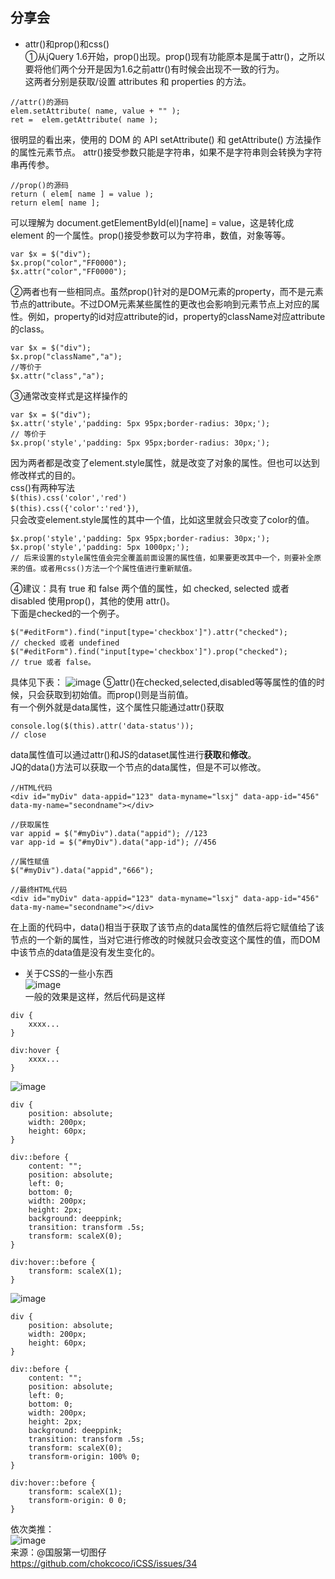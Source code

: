## 分享会
* attr()和prop()和css()     
①从jQuery 1.6开始，prop()出现。prop()现有功能原本是属于attr()，之所以要将他们两个分开是因为1.6之前attr()有时候会出现不一致的行为。      
这两者分别是获取/设置 attributes 和 properties 的方法。     
```
//attr()的源码
elem.setAttribute( name, value + "" ); 
ret =  elem.getAttribute( name );
```
很明显的看出来，使用的 DOM 的 API setAttribute() 和 getAttribute() 方法操作的属性元素节点。 attr()接受参数只能是字符串，如果不是字符串则会转换为字符串再传参。       
```
//prop()的源码
return ( elem[ name ] = value );
return elem[ name ];
```
可以理解为 document.getElementById(el)[name] = value，这是转化成 element 的一个属性。prop()接受参数可以为字符串，数值，对象等等。        
```
var $x = $("div");
$x.prop("color","FF0000");
$x.attr("color","FF0000");
```
②两者也有一些相同点。虽然prop()针对的是DOM元素的property，而不是元素节点的attribute。不过DOM元素某些属性的更改也会影响到元素节点上对应的属性。例如，property的id对应attribute的id，property的className对应attribute的class。
```
var $x = $("div");
$x.prop("className","a");
//等价于
$x.attr("class","a");
```
③通常改变样式是这样操作的
```
var $x = $("div");
$x.attr('style','padding: 5px 95px;border-radius: 30px;');
// 等价于
$x.prop('style','padding: 5px 95px;border-radius: 30px;');
```
因为两者都是改变了element.style属性，就是改变了对象的属性。但也可以达到修改样式的目的。      
css()有两种写法     
`$(this).css('color','red')`     
`$(this).css({'color':'red'})`,     
只会改变element.style属性的其中一个值，比如这里就会只改变了color的值。
```
$x.prop('style','padding: 5px 95px;border-radius: 30px;');
$x.prop('style','padding: 5px 1000px;');
// 后来设置的style属性值会完全覆盖前面设置的属性值，如果要更改其中一个，则要补全原来的值。或者用css()方法一个个属性值进行重新赋值。
```
④建议：具有 true 和 false 两个值的属性，如 checked, selected 或者 disabled 使用prop()，其他的使用 attr()。        
下面是checked的一个例子。
```
$("#editForm").find("input[type='checkbox']").attr("checked");
// checked 或者 undefined
$("#editForm").find("input[type='checkbox']").prop("checked");
// true 或者 false。
```
具体见下表：
![image](http://wenzhixin.net.cn/posts/2013/05/24/attr_prop.png)
⑤attr()在checked,selected,disabled等等属性的值的时候，只会获取到初始值。而prop()则是当前值。      
有一个例外就是data属性，这个属性只能通过attr()获取
```
console.log($(this).attr('data-status'));
// close
```
data属性值可以通过attr()和JS的dataset属性进行**获取**和**修改**。        
JQ的data()方法可以获取一个节点的data属性，但是不可以修改。
```
//HTML代码
<div id="myDiv" data-appid="123" data-myname="lsxj" data-app-id="456" data-my-name="secondname"></div>

//获取属性
var appid = $("#myDiv").data("appid"); //123
var app-id = $("#myDiv").data("app-id"); //456

//属性赋值
$("#myDiv").data("appid","666");

//最终HTML代码
<div id="myDiv" data-appid="123" data-myname="lsxj" data-app-id="456" data-my-name="secondname"></div>
```
在上面的代码中，data()相当于获取了该节点的data属性的值然后将它赋值给了该节点的一个新的属性，当对它进行修改的时候就只会改变这个属性的值，而DOM中该节点的data值是没有发生变化的。     

* 关于CSS的一些小东西       
![image](https://user-images.githubusercontent.com/8554143/38934004-25c29e40-434d-11e8-8481-8e695b57e1bf.gif)            
一般的效果是这样，然后代码是这样
```
div {
    xxxx...
}

div:hover {
    xxxx...
}
```
![image](https://user-images.githubusercontent.com/8554143/38972798-5912c5bc-43d5-11e8-9062-351820789f7d.gif)
```
div {
    position: absolute;
    width: 200px;
    height: 60px;
}

div::before {
    content: "";
    position: absolute;
    left: 0;
    bottom: 0;
    width: 200px;
    height: 2px;
    background: deeppink;
    transition: transform .5s;
    transform: scaleX(0);
}

div:hover::before {
    transform: scaleX(1);
}
```
![image](https://user-images.githubusercontent.com/8554143/38973547-fd32970a-43d8-11e8-94cf-2d30ed12d8cf.gif)        
```
div {
    position: absolute;
    width: 200px;
    height: 60px;
}

div::before {
    content: "";
    position: absolute;
    left: 0;
    bottom: 0;
    width: 200px;
    height: 2px;
    background: deeppink;
    transition: transform .5s;
    transform: scaleX(0);
    transform-origin: 100% 0;
}

div:hover::before {
    transform: scaleX(1);
    transform-origin: 0 0;
}
```
依次类推：      
![image](https://user-images.githubusercontent.com/8554143/38973925-9696a458-43da-11e8-8482-51f56590f641.gif)       
来源：@国服第一切图仔           
https://github.com/chokcoco/iCSS/issues/34        

